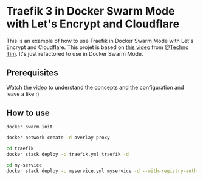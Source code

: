 # Traefik 3 in Docker Swarm Mode with Let's Encrypt and Cloudflare

This is an example of how to use Traefik in Docker Swarm Mode with Let's Encrypt and Cloudflare. This projet is based on [this video](https://youtu.be/n1vOfdz5Nm8?si=VoW1PGYp0LKy3pam) from [@Techno Tim](https://github.com/timothystewart6). 
It's just refactored to use in Docker Swarm Mode.

## Prerequisites

Watch the [video](https://youtu.be/n1vOfdz5Nm8?si=VoW1PGYp0LKy3pam) to understand the concepts and the configuration and leave a like ;)

## How to use

```bash
docker swarm init
````

```bash
docker network create -d overlay proxy
```

```bash
cd traefik
docker stack deploy -c traefik.yml traefik -d
```

```bash
cd my-service
docker stack deploy -c myservice.yml myservice -d --with-registry-auth
```
